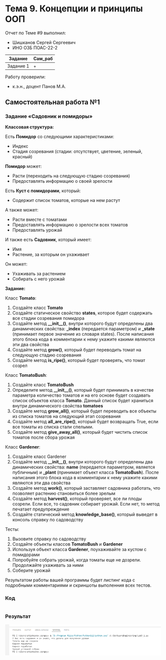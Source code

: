 # Тема 9. Концепции и принципы ООП
Отчет по Теме #9 выполнил:
- Шишканов Сергей Сергеевич
- ИНО ОЗБ ПОАС-22-2

| Задание | Сам_раб |
| ------ | ------ |
| Задание 1 | + |

Работу проверили:
- к.э.н., доцент Панов М.А.

## Самостоятельная работа №1
### Задание «Садовник и помидоры»
**Классовая структура:**

Есть **Помидор** со следующими характеристиками:
* Индекс
* Стадия созревания (стадии: отсутствует, цветение, зеленый, красный)

**Помидор** может:
* Расти (переходить на следующую стадию созревания)
* Предоставлять информацию о своей зрелости

Есть **Куст с помидорами**, который:
* Содержит список томатов, которые на нем растут

А также может:
* Расти вместе с томатами
* Предоставлять информацию о зрелости всех томатов
* Предоставлять урожай

И также есть **Садовник**, который имеет:
* Имя
* Растение, за которым он ухаживает

Он может:
* Ухаживать за растением
* Собирать с него урожай

**Задание:**

Класс **Tomato**:
1. Создайте класс **Tomato**
2. Создайте статическое свойство **states**, которое будет содержать все стадии созревания помидора
3. Создайте метод **\_\_init\_\_()**, внутри которого будут определены два динамических свойства: **\_index** (передается параметром) и **\_state**
(принимает первое значение из словаря states). После написания этого блока кода в комментарии к нему укажите какими являются эти два свойства
4. Создайте метод **grow()**, который будет переводить томат на следующую стадию созревания
5. Создайте метод **is_ripe()**, который будет проверять, что томат созрел

Класс **TomatoBush**:
1. Создайте класс **TomatoBush**
2. Определите метод **\_\_init\_\_()**, который будет принимать в качестве параметра количество томатов и на его основе будет создавать список объектов класса **Tomato**.
Данный список будет храниться внутри динамического свойства **tomatoes**
3. Создайте метод **grow_all()**, который будет переводить все объекты из списка томатов на следующий этап созревания
4. Создайте метод **all_are_ripe()**, который будет возвращать True, если все томаты из списка стали спелыми.
5. Создайте метод **give_away_all()**, который будет чистить список томатов после сбора урожая

Класс **Gardener**:
1. Создайте класс Gardener
2. Создайте метод **\_\_init\_\_()**, внутри которого будут определены два динамических свойства: **name** (передается параметром, является публичным)
и **\_plant** (принимает объект класса **TomatoBush**). После написания этого блока кода в комментарии к нему укажите какими являются эти два свойства
3. Создайте метод **work()**, который заставляет садовника работать, что позволяет растению становиться более зрелым
4. Создайте метод **harvest()**, который проверяет, все ли плоды созрели. Если все, то садовник собирает урожай. Если нет, то метод печатает предупреждение
5. Создайте статический метод **knowledge_base()**, который выведет в консоль справку по садоводству

Тесты:
1. Вызовите справку по садоводству
2. Создайте объекты классов **TomatoBush** и **Gardener**
3. Используя объект класса **Gardener**, поухаживайте за кустом с помидорами
4. Попробуйте собрать урожай, когда томаты еще не дозрели. Продолжайте ухаживать за ними
5. Соберите урожай

Результатом работы вашей программы будет листинг кода с подробными комментариями и скриншоты выполенния всех тестов.

### Код
```python

```

### Результат
![](https://github.com/GreyKnightGK/SoftwareEngineering/blob/Тема_9/pic/Lab9_1.png)